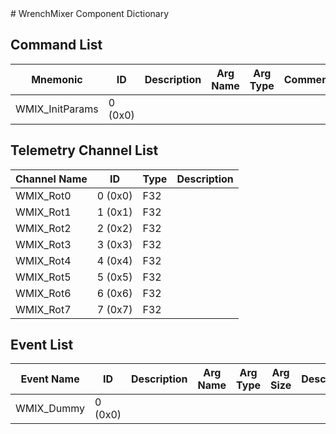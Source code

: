 <title>WrenchMixer Component Dictionary</title>
# WrenchMixer Component Dictionary


## Command List

|Mnemonic|ID|Description|Arg Name|Arg Type|Comment
|---|---|---|---|---|---|
|WMIX_InitParams|0 (0x0)|| | |

## Telemetry Channel List

|Channel Name|ID|Type|Description|
|---|---|---|---|
|WMIX_Rot0|0 (0x0)|F32||
|WMIX_Rot1|1 (0x1)|F32||
|WMIX_Rot2|2 (0x2)|F32||
|WMIX_Rot3|3 (0x3)|F32||
|WMIX_Rot4|4 (0x4)|F32||
|WMIX_Rot5|5 (0x5)|F32||
|WMIX_Rot6|6 (0x6)|F32||
|WMIX_Rot7|7 (0x7)|F32||

## Event List

|Event Name|ID|Description|Arg Name|Arg Type|Arg Size|Description
|---|---|---|---|---|---|---|
|WMIX_Dummy|0 (0x0)|| | | | |
